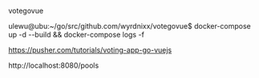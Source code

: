 votegovue



ulewu@ubu:~/go/src/github.com/wyrdnixx/votegovue$ docker-compose up -d --build && docker-compose logs -f

https://pusher.com/tutorials/voting-app-go-vuejs

http://localhost:8080/pools
